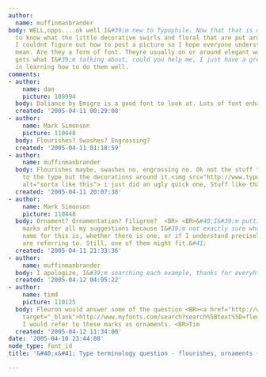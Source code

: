 ```yaml
---
author:
  name: muffinmanbrander
body: WELL,opps....ok well I&#39;m new to Typophile. Now that that is over I want
  to know what the little decorative swirls and floral that are put around letters.
  I couldnt figure out how to post a picture so I hope everyone understands what I
  mean. Are they a form of font. Theyre usually on or around elegant words. If anyone
  gets what I&#39;m talking about, could you help me, I just have a great interest
  in learning how to do them well.
comments:
- author:
    name: dan
    picture: 109994
  body: Daliance by Emigre is a good font to look at. Lots of font enhancements
  created: '2005-04-11 00:29:08'
- author:
    name: Mark Simonson
    picture: 110448
  body: Flourishes? Swashes? Engrossing?
  created: '2005-04-11 01:18:59'
- author:
    name: muffinmanbrander
  body: Flourishes maybe, swashes no, engrossing no. Ok not the stuff that attaches
    to the type but the decorations around it.<img src="http://www.typophile.com/forums/messages/83/69441.jpg"
    alt="sorta like this"> i just did an ugly quick one, Stuff like that ^^^^.
  created: '2005-04-11 20:07:38'
- author:
    name: Mark Simonson
    picture: 110448
  body: Ornament? Ornamentation? Filigree?  <BR> <BR>&#40;I&#39;m putting question
    marks after all my suggestions because I&#39;m not exactly sure what the proper
    name for this is, whether there is one, or if I understand precisely what you
    are referring to. Still, one of them might fit.&#41;
  created: '2005-04-11 21:33:36'
- author:
    name: muffinmanbrander
  body: I apologize, I&#39;m searching each example, thanks for everyhting.
  created: '2005-04-12 04:05:22'
- author:
    name: timd
    picture: 110125
  body: Fleuron would answer some of the question <BR><a href="http://www.myfonts.com/search?search%5Btext%5D=fleurons"
    target="_blank">http://www.myfonts.com/search?search%5Btext%5D=fleurons</a>, generally
    I would refer to these marks as ornaments. <BR>Tim
  created: '2005-04-12 11:34:00'
date: '2005-04-10 23:44:08'
node_type: font_id
title: '&#40;x&#41; Type terminology question - flourishes, ornaments {Mark S}'

---
```


